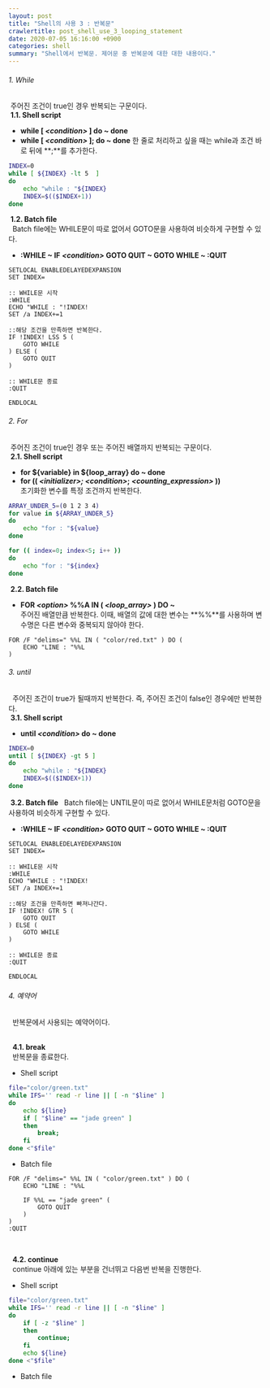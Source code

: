```yaml
---
layout: post
title: "Shell의 사용 3 : 반복문"
crawlertitle: post_shell_use_3_looping_statement
date: 2020-07-05 16:16:00 +0900
categories: shell 
summary: "Shell에서 반복문. 제어문 중 반복문에 대한 대한 내용이다."
---
```

###### 1. While    
&nbsp;주어진 조건이 true인 경우 반복되는 구문이다.  
&nbsp;**1.1. Shell script**   
- **while [ _\<condition\>_ ] do ~ done**
- **while [ _\<condition\>_ ]; do ~ done**
한 줄로 처리하고 싶을 때는 while과 조건 바로 뒤에 **;**를 추가한다.

~~~sh
INDEX=0
while [ ${INDEX} -lt 5  ]
do
    echo "while : "${INDEX}
    INDEX=$(($INDEX+1))
done
~~~  

&nbsp;**1.2. Batch file**  
&nbsp;&nbsp;Batch file에는 WHILE문이 따로 없어서 GOTO문을 사용하여 비슷하게 구현할 수 있다.
- **:WHILE ~ IF _\<condition\>_ GOTO QUIT ~ GOTO WHILE ~ :QUIT**  

~~~batch
SETLOCAL ENABLEDELAYEDEXPANSION
SET INDEX=

:: WHILE문 시작 
:WHILE
ECHO "WHILE : "!INDEX!
SET /a INDEX+=1

::해당 조건을 만족하면 반복한다. 
IF !INDEX! LSS 5 (
    GOTO WHILE
) ELSE (
    GOTO QUIT
)

:: WHILE문 종료
:QUIT

ENDLOCAL
~~~  

###### 2. For  
&nbsp;주어진 조건이 true인 경우 또는 주어진 배열까지 반복되는 구문이다.  
&nbsp;**2.1. Shell script**   
- **for ${variable} in ${loop_array} do ~ done**  
- **for (( _\<initializer\>;_ _\<condition\>_; _\<counting_expression\>_ ))**  
초기화한 변수를 특정 조건까지 반복한다.  

~~~sh
ARRAY_UNDER_5=(0 1 2 3 4)
for value in ${ARRAY_UNDER_5}
do
    echo "for : "${value}
done

for (( index=0; index<5; i++ ))
do
    echo "for : "${index}
done
~~~

&nbsp;**2.2. Batch file**    
- **FOR _\<option\>_ %%A IN ( _\<loop_array\>_ ) DO ~**  
주어진 배열만큼 반복한다. 이때, 배열의 값에 대한 변수는 **%%**를 사용하며 변수명은 다른 변수와 중복되지 않아야 한다.

~~~batch
FOR /F "delims=" %%L IN ( "color/red.txt" ) DO (
    ECHO "LINE : "%%L
)
~~~

###### 3. until  
&nbsp;&nbsp;주어진 조건이 true가 될때까지 반복한다. 즉, 주어진 조건이 false인 경우에만 반복한다.    
&nbsp;**3.1. Shell script** 
- **until _\<condition\>_ do ~ done**  

~~~sh
INDEX=0  
until [ ${INDEX} -gt 5 ]
do
    echo "while : "${INDEX}
    INDEX=$(($INDEX+1))
done
~~~  

&nbsp;**3.2. Batch file** 
&nbsp;&nbsp;Batch file에는 UNTIL문이 따로 없어서 WHILE문처럼 GOTO문을 사용하여 비슷하게 구현할 수 있다.
- **:WHILE ~ IF _\<condition\>_ GOTO QUIT ~ GOTO WHILE ~ :QUIT**  

~~~batch
SETLOCAL ENABLEDELAYEDEXPANSION
SET INDEX=

:: WHILE문 시작 
:WHILE
ECHO "WHILE : "!INDEX!
SET /a INDEX+=1

::해당 조건을 만족하면 빠져나간다. 
IF !INDEX! GTR 5 (
    GOTO QUIT
) ELSE (
    GOTO WHILE
)

:: WHILE문 종료
:QUIT

ENDLOCAL
~~~  

###### 4. 예약어  
&nbsp;&nbsp;반복문에서 사용되는 예약어이다.  
<br>

&nbsp;&nbsp;**4.1. break**    
&nbsp;&nbsp;반복문을 종료한다.

- Shell script  
~~~sh
file="color/green.txt"
while IFS='' read -r line || [ -n "$line" ]
do
    echo ${line}
    if [ "$line" == "jade green" ]
    then
        break;
    fi
done <"$file"
~~~

- Batch file   
~~~batch
FOR /F "delims=" %%L IN ( "color/green.txt" ) DO (
    ECHO "LINE : "%%L

    IF %%L == "jade green" (
        GOTO QUIT
    )
)
:QUIT
~~~

<br>

&nbsp;&nbsp;**4.2. continue**  
&nbsp;&nbsp;continue 아래에 있는 부분을 건너뛰고 다음번 반복을 진행한다.

- Shell script  

~~~sh
file="color/green.txt"
while IFS='' read -r line || [ -n "$line" ]
do
    if [ -z "$line" ]
    then
        continue;
    fi
    echo ${line}
done <"$file"
~~~

- Batch file  

~~~batch
~~~
